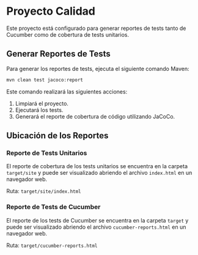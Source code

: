 # Proyecto Calidad 

Este proyecto está configurado para generar reportes de tests tanto de Cucumber como de cobertura de tests unitarios.

## Generar Reportes de Tests

Para generar los reportes de tests, ejecuta el siguiente comando Maven:

```sh
mvn clean test jacoco:report
```
Este comando realizará las siguientes acciones:
1. Limpiará el proyecto.
2. Ejecutará los tests.
3. Generará el reporte de cobertura de código utilizando JaCoCo.

## Ubicación de los Reportes

### Reporte de Tests Unitarios

El reporte de cobertura de los tests unitarios se encuentra en la carpeta `target/site` y puede ser visualizado abriendo el archivo `index.html` en un navegador web.

Ruta: `target/site/index.html`

### Reporte de Tests de Cucumber

El reporte de los tests de Cucumber se encuentra en la carpeta `target` y puede ser visualizado abriendo el archivo `cucumber-reports.html` en un navegador web.

Ruta: `target/cucumber-reports.html`
